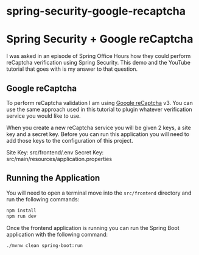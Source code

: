 # spring-security-google-recaptcha

# Spring Security + Google reCaptcha

I was asked in an episode of Spring Office Hours how they could perform reCaptcha verification using Spring Security.
This
demo and the YouTube tutorial that goes with is my answer to that question.

## Google reCaptcha

To perform reCaptcha validation I am using [Google reCaptcha](https://www.google.com/recaptcha/about/) v3. You can use
the same approach used in this tutorial to plugin whatever verification service you would like to use.

When you create a new reCaptcha service you will be given 2 keys, a site key and a secret key. Before you can run this
application you will need to add those keys to the configuration of this project.

Site Key: src/frontend/.env
Secret Key: src/main/resources/application.properties

## Running the Application

You will need to open a terminal move into the `src/frontend` directory and run the following commands:

```bash
npm install
npm run dev
```

Once the frontend application is running you can run the Spring Boot application with the following command:

```bash
./mvnw clean spring-boot:run
```
